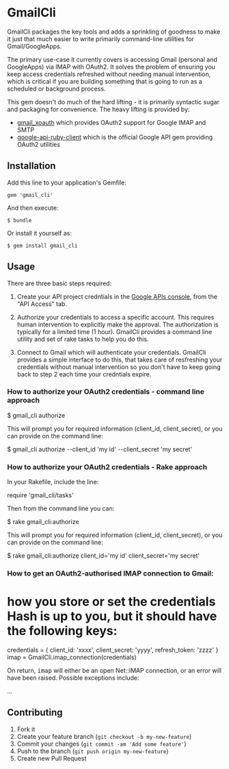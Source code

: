 # GmailCli

GmailCli packages the key tools and adds a sprinkling of goodness to make it just that much easier
to write primarily command-line utilities for Gmail/GoogleApps.

The primary use-case it currently covers is accessing Gmail (personal and GoogleApps) via IMAP with OAuth2.
It solves the problem of ensuring you keep access credentials refreshed without needing manual intervention,
which is critical if you are building something that is going to run as a scheduled or background process.

This gem doesn't do much of the hard lifting - it is primarily syntactic sugar and packaging for convenience.
The heavy lifting is provided by:
* [gmail_xoauth](https://github.com/nfo/gmail_xoauth) which provides OAuth2 support for Google IMAP and SMTP
* [google-api-ruby-client](https://github.com/google/google-api-ruby-client) which is the official Google API gem providing OAuth2 utilities


## Installation

Add this line to your application's Gemfile:

    gem 'gmail_cli'

And then execute:

    $ bundle

Or install it yourself as:

    $ gem install gmail_cli

## Usage

There are three basic steps required:

1. Create your API project credntials in the [Google APIs console](https://code.google.com/apis/console/), from the "API Access" tab.

2. Authorize your credentials to access a specific account.
This requires human intervention to explicitly make the approval.
The authorization is typically for a limited time (1 hour).
GmailCli provides a command line utility and set of rake tasks to help you do this.

3. Connect to Gmail which will authenticate your credentials.
GmailCli provides a simple interface to do this, that takes care of resfreshing your credentials
without manual intervention so you don't have to keep going back to step 2 each time your credntials expire.


### How to authorize your OAuth2 credentials - command line approach

  $ gmail_cli authorize

This will prompt you for required information (client_id, client_secret), or you can provide on the command line:

  $ gmail_cli authorize --client_id 'my id' --client_secret 'my secret'


### How to authorize your OAuth2 credentials - Rake approach

In your Rakefile, include the line:

  require 'gmail_cli/tasks'

Then from the command line you can:

  $ rake gmail_cli:authorize

This will prompt you for required information (client_id, client_secret), or you can provide on the command line:

  $ rake gmail_cli:authorize client_id='my id' client_secret='my secret'


### How to get an OAuth2-authorised IMAP connection to Gmail:

  # how you store or set the credentials Hash is up to you, but it should have the following keys:
  credentials = {
    client_id: 'xxxx',
    client_secret: 'yyyy',
    refresh_token: 'zzzz'
  }
  imap = GmailCli.imap_connection(credentials)

On return, <tt>imap</tt> will either be an open Net::IMAP connection, or an error will have been raised. Possible exceptions include:

...


## Contributing

1. Fork it
2. Create your feature branch (`git checkout -b my-new-feature`)
3. Commit your changes (`git commit -am 'Add some feature'`)
4. Push to the branch (`git push origin my-new-feature`)
5. Create new Pull Request
